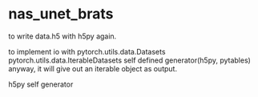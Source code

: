 # nas_unet_brats

to write data.h5 with h5py again.

to implement io with pytorch.utils.data.Datasets
                     pytorch.utils.data.IterableDatasets
                     self defined generator(h5py, pytables)
anyway, it will give out an iterable object as output.     


h5py
self generator



